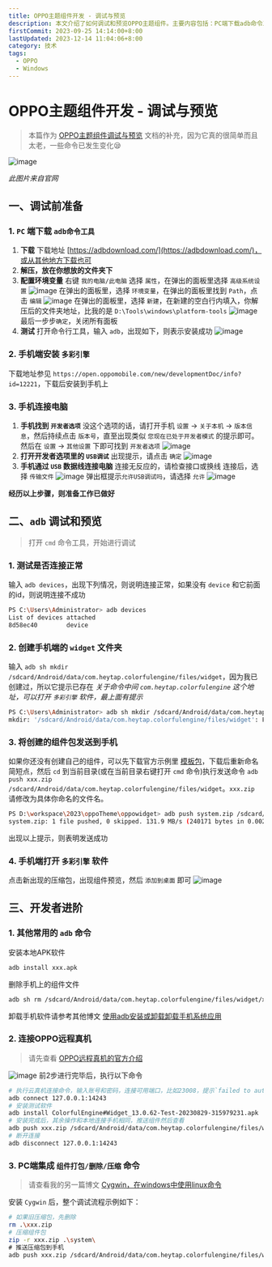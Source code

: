 ```yaml
---
title: OPPO主题组件开发 - 调试与预览
description: 本文介绍了如何调试和预览OPPO主题组件。主要内容包括：PC端下载adb命令工具并配置环境变量，手机端安装多彩引擎并连接电脑，通过adb命令测试连接、创建widget文件夹、发送组件包到手机，以及手机端预览组件。还介绍了其他常用adb命令和连接OPPO远程真机的方法
firstCommit: 2023-09-25 14:14:00+8:00
lastUpdated: 2023-12-14 11:04:06+8:00
category: 技术
tags:
  - OPPO
  - Windows
---
```


# OPPO主题组件开发 - 调试与预览

> 本篇作为 [OPPO主题组件调试与预览](https://open.oppomobile.com/new/developmentDoc/info?id=12221) 文档的补充，因为它真的很简单而且太老，一些命令已发生变化😪

![image](https://www.helloimg.com/i/2025/01/02/677642d50c4b7.png)

_此图片来自官网_

## 一、调试前准备

### 1. `PC` 端下载 `adb命令工具`

1. **下载**
   下载地址 [https://adbdownload.com/](https://adbdownload.com/)，或从其他地方下载也可
2. **解压，放在你想放的文件夹下**
3. **配置环境变量**
   右键 `我的电脑/此电脑` 选择 `属性`，在弹出的面板里选择 `高级系统设置`
   ![image](https://www.helloimg.com/i/2025/01/02/677642d54b705.png)
   在弹出的面板里，选择 `环境变量`，在弹出的面板里找到 `Path`，点击 `编辑`
   ![image](https://www.helloimg.com/i/2025/01/02/677642d605f7d.png)
   在弹出的面板里，选择 `新建`，在新建的空白行内填入，你解压后的文件夹地址，比我的是 `D:\Tools\windows\platform-tools`
   ![image](https://www.helloimg.com/i/2025/01/02/677642d48efcc.png)
   最后一步步`确定`，关闭所有面板
4. **测试**
   打开命令行工具，输入 `adb`，出现如下，则表示安装成功
   ![image](https://www.helloimg.com/i/2025/01/02/677642d3ab872.png)

### 2. 手机端安装 `多彩引擎`

下载地址参见 `https://open.oppomobile.com/new/developmentDoc/info?id=12221`，下载后安装到手机上

### 3. 手机连接电脑

1. **手机找到 `开发者选项`**
   没这个选项的话，请打开手机 `设置` -> `关于本机` -> `版本信息`，然后持续点击 `版本号`，直至出现类似 `您现在已处于开发者模式` 的提示即可。然后在 `设置` -> `其他设置` 下即可找到 `开发者选项`
   ![image](https://www.helloimg.com/i/2025/01/02/677642d41c849.png)
2. **打开开发者选项里的 `USB调试`**
   出现提示，请点击 `确定`
   ![image](https://www.helloimg.com/i/2025/01/02/677642d67e404.png)
3. **手机通过 `USB` 数据线连接电脑**
   连接无反应的，请检查接口或换线
   连接后，选择 `传输文件`
   ![image](https://www.helloimg.com/i/2025/01/02/677642d6d7aa6.png)
   弹出框提示`允许USB调试吗`，请选择 `允许`
   ![image](https://www.helloimg.com/i/2025/01/02/677642d74ce96.png)

**经历以上步骤，则准备工作已做好**

## 二、`adb` 调试和预览

> 打开 `cmd` 命令工具，开始进行调试

### 1. 测试是否连接正常

输入 `adb devices`，出现下列情况，则说明连接正常，如果没有 `device` 和它前面的id，则说明连接不成功

```sh
PS C:\Users\Administrator> adb devices
List of devices attached
8d58ec40        device
```

### 2. 创建手机端的 `widget` 文件夹

输入 `adb sh mkdir /sdcard/Android/data/com.heytap.colorfulengine/files/widget`，因为我已创建过，所以它提示已存在
_关于命令中间 `com.heytap.colorfulengine` 这个地址，可以打开 `多彩引擎` 软件，最上面有提示_

```sh
PS C:\Users\Administrator> adb sh mkdir /sdcard/Android/data/com.heytap.colorfulengine/files/widget
mkdir: '/sdcard/Android/data/com.heytap.colorfulengine/files/widget': File exists
```

### 3. 将创建的组件包发送到手机

如果你还没有创建自己的组件，可以先下载官方示例里 [模板包](https://open.oppomobile.com/new/developmentDoc/info?id=12225)，下载后重新命名简短点，然后 `cd` 到当前目录(或在当前目录右键打开 `cmd` 命令)执行发送命令 `adb push xxx.zip /sdcard/Android/data/com.heytap.colorfulengine/files/widget`。`xxx.zip` 请修改为具体你命名的文件名。

```sh
PS D:\workspace\2023\oppoTheme\oppowidget> adb push system.zip /sdcard/Android/data/com.heytap.colorfulengine/files/widget
system.zip: 1 file pushed, 0 skipped. 131.9 MB/s (240171 bytes in 0.002s)
```

出现以上提示，则表明发送成功

### 4. 手机端打开 `多彩引擎` 软件

点击新出现的压缩包，出现组件预览，然后 `添加到桌面` 即可
![image](https://www.helloimg.com/i/2025/01/02/677642d81bf3b.png)

## 三、开发者进阶

### 1. 其他常用的 `adb` 命令

安装本地APK软件

```sh
adb install xxx.apk
```

删除手机上的组件文件

```sh
adb sh rm /sdcard/Android/data/com.heytap.colorfulengine/files/widget/xxx.zip
```

卸载手机软件请参考其他博文 [使用adb安装或卸载卸载手机系统应用](https://zhuanlan.zhihu.com/p/598860531)

### 2. 连接OPPO远程真机

> 请先查看 [OPPO远程真机的官方介绍](https://open.oppomobile.com/new/introduction?page_name=cloudmachine)

![image](https://www.helloimg.com/i/2025/01/02/677642d7d83a7.png)
前2步进行完毕后，执行以下命令

```sh
# 执行云真机连接命令，输入账号和密码，连接可用端口，比如23008，提示`failed to authenticate to 127.0.0.1:23008`不用理会是正常的
adb connect 127.0.0.1:14243
# 安装测试软件
adb install ColorfulEngine#Widget_13.0.62-Test-20230829-315979231.apk
# 安装完成后，其余操作和本地连接手机相同，推送组件然后查看
adb push xxx.zip /sdcard/Android/data/com.heytap.colorfulengine/files/widget
# 断开连接
adb disconnect 127.0.0.1:14243
```

### 3. PC端集成 `组件打包/删除/压缩` 命令

> 请查看我的另一篇博文 [Cygwin，在windows中使用linux命令](/windows/setting/cygwin-to-linux-command.md)

安装 `Cygwin` 后，整个调试流程示例如下：

```sh
# 如果旧压缩包，先删除
rm .\xxx.zip
# 压缩组件包
zip -r xxx.zip .\system\
# 推送压缩包到手机
adb push xxx.zip /sdcard/Android/data/com.heytap.colorfulengine/files/widget
```
